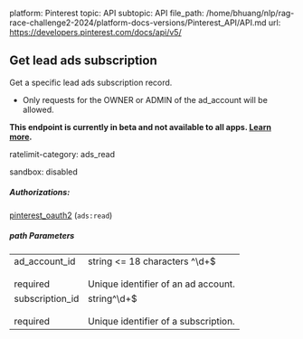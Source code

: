 platform: Pinterest
topic: API
subtopic: API
file_path: /home/bhuang/nlp/rag-race-challenge2-2024/platform-docs-versions/Pinterest_API/API.md
url: https://developers.pinterest.com/docs/api/v5/

## [](#operation/ad_accounts_subscriptions/get_by_id)Get lead ads subscription

Get a specific lead ads subscription record.

* Only requests for the OWNER or ADMIN of the ad\_account will be allowed.

**This endpoint is currently in beta and not available to all apps. [Learn more](https://developers.pinterest.com/docs/new/about-beta-access/).**

ratelimit-category: ads\_read

sandbox: disabled

##### Authorizations:

[pinterest\_oauth2](#section/Authentication/pinterest_oauth2) (`ads:read`)

##### path Parameters

|     |     |
| --- | --- |
| ad\_account\_id<br><br>required | string <= 18 characters ^\\d+$<br><br>Unique identifier of an ad account. |
| subscription\_id<br><br>required | string^\\d+$<br><br>Unique identifier of a subscription. |
